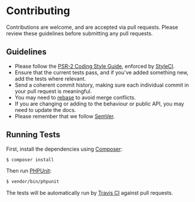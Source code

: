 # Contributing

Contributions are welcome, and are accepted via pull requests. Please review these guidelines before submitting any pull requests.

## Guidelines

- Please follow the [PSR-2 Coding Style Guide](https://www.php-fig.org/psr/psr-2/), enforced by [StyleCI](https://styleci.io).
- Ensure that the current tests pass, and if you've added something new, add the tests where relevant.
- Send a coherent commit history, making sure each individual commit in your pull request is meaningful.
- You may need to [rebase](https://git-scm.com/book/en/v2/Git-Branching-Rebasing) to avoid merge conflicts.
- If you are changing or adding to the behaviour or public API, you may need to update the docs.
- Please remember that we follow [SemVer](https://semver.org).

## Running Tests

First, install the dependencies using [Composer](https://getcomposer.org/):

```sh
$ composer install
```

Then run [PHPUnit](https://phpunit.de/):

```sh
$ vendor/bin/phpunit
```

The tests will be automatically run by [Travis CI](https://travis-ci.org/) against pull requests.
